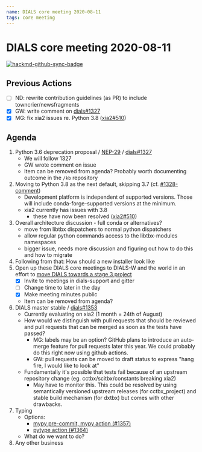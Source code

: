 ```yaml
---
name: DIALS core meeting 2020-08-11
tags: core meeting
---
```


# DIALS core meeting 2020-08-11

[![hackmd-github-sync-badge](https://hackmd.io/WASunvTEQHScXh-zzoSAsQ/badge)](https://hackmd.io/WASunvTEQHScXh-zzoSAsQ)


## Previous Actions

* [ ] ND: rewrite contribution guidelines (as PR) to include towncrier/newsfragments
* [x] GW: write comment on [dials#1327](https://github.com/dials/dials/issues/1327)
* [x] MG: fix xia2 issues re. Python 3.8 ([xia2#510](https://github.com/xia2/xia2/pull/510))

## Agenda
1.	Python 3.6 deprecation proposal / [NEP-29](https://numpy.org/neps/nep-0029-deprecation_policy.html) / [dials#1327](https://github.com/dials/dials/issues/1327)
    * We will follow 1327
    * GW wrote comment on issue
    * Item can be removed from agenda? Probably worth documenting outcome in the `/kb` repository
2.	Moving to Python 3.8 as the next default, skipping 3.7 (cf. [#1328-comment](https://github.com/dials/dials/pull/1328#issuecomment-655812577))
    * Development platform is independent of supported versions. Those will include conda-forge-supported versions at the minimum.
    * xia2 currently has issues with 3.8
        * these have now been resolved ([xia2#510](https://github.com/xia2/xia2/pull/510))
3.	Overall architecture discussion - full conda or alternatives?
    * move from libtbx dispatchers to normal python dispatchers
    * allow regular python commands access to the libtbx-modules namespaces
    * bigger issue, needs more discussion and figuring out how to do this and how to migrate
4.	Following from that: How should a new installer look like
5.  Open up these DIALS core meetings to DIALS-W and the world in an effort to [move DIALS towards a stage 3 project](http:/urssi.us/blog/2019/02/25/software-incubator-workshop-a-synthesis/)
    * [x] Invite to meetings in dials-support and gitter
    * [ ] Change time to later in the day
    * [x] Make meeting minutes public
    * Item can be removed from agenda?
6.  DIALS master stable / [dials#1353](https://github.com/dials/dials/issues/1353)
    * Currently evaluating on xia2 (1 month = 24th of August)
    * How would we distinguish with pull requests that should be reviewed and pull requests that can be merged as soon as the tests have passed?
        * MG: labels may be an option? GitHub plans to introduce an auto-merge feature for pull requests later this year. We could probably do this right now using github actions.
        * GW: pull requests can be moved to draft status to express "hang fire, I would like to look at"
    * Fundamentally it's possible that tests fail because of an upstream repository change (eg. cctbx/scitbx/constants breaking xia2)
        * May have to monitor this. This could be resolved by using semantically versioned upstream releases (for cctbx_project) and stable build mechanism (for dxtbx) but comes with other drawbacks.
7. Typing
    * Options:
        * [mypy pre-commit, mypy action (#1357)](https://github.com/dials/dials/pull/1357)
        * [pytype action (#1364)](https://github.com/dials/dials/issues/1364)
    * What do we want to do?
8. Any other business
